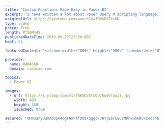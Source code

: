 ```yaml
---
title: "Custom Functions Made Easy in Power BI"
excerpt: "I have written a lot about Power Query M scripting language, and how to create custom functions with that. With recent updates of Power BI Desktop, creating custom functions made easier and easier every month. This started with bringing Parameters a few months ago and adding source query for the function"
originalUrl: https://youtube.com/watch?v=fGKGDVEtcOU
type: video
price: Free
length: PT16M44S
publishedDateTime: 2019-05-22T23:20:00Z
heat: 51

featuredContent: "<iframe width=\"800\" height=\"500\" frameborder=\"0\" src=\"https://www.youtube.com/embed/fGKGDVEtcOU\" allow=\"accelerometer; autoplay; encrypted-media; gyroscope; picture-in-picture\" allowfullscreen></iframe>"

provider:
  name: RADACAD
  domain: radacad.com

topics:
  - Power BI

images:
  - url: https://i.ytimg.com/vi/fGKGDVEtcOU/hqdefault.jpg
    width: 480
    height: 360
    isCached: true

secured: "0HNua/yUZAAzbpK4dgF6WFtfDU8xqqgc/JHYjEbrLECzMRhwuh6Nurzcdc4br+gCgL0BDK4P/EukchnatkqoOPvaZVDc1nhDXR5KCtPF7/aknVfLgP1v6IQq/cQoF0ZzopP7V/zd7RQHD9K8JRdVYtmBKPRzAkRwhlSly3Y7sa32tUm0chV7Tj+1f8Pf1YHrxoLtNpzeyBsFdpGoCrQcSdIp7dR1DMhVEOy7Jz8LAx+iagWCBultkP4WHHUxkjBocGB0QcasWxGkmcXWSwMJbRIbap6GPuysOFiM9oWc50r+efij0yJ1tNDFJE7FThz0npktcS9p3tYwoYtRzSj+WBBDBiJvUM5txrKisLt6A99+q6zeRAxGfNlkMtTQZ7sUoSRDTiJaOEIV8dPQFg6ZuYaTfy6P67zuniSHDDn7ouI=;hEMXozgNdS8PWnSceqzbpA=="
---
```



